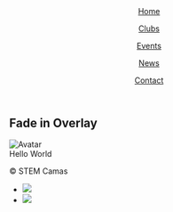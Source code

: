 <html>
<head>
  <meta charset="utf-8"/>
  <link rel="stylesheet" href="https://maxcdn.bootstrapcdn.com/bootstrap/3.3.6/css/bootstrap.min.css" integrity="sha384-1q8mTJOASx8j1Au+a5WDVnPi2lkFfwwEAa8hDDdjZlpLegxhjVME1fgjWPGmkzs7" crossorigin="anonymous">
  <link href='https://fonts.googleapis.com/css?family=Roboto:300,400,700' rel='stylesheet' type='text/css'>
  <link rel="stylesheet" type="text/css" href="main.css">
</head>
<body>
  <header class="container">
    <div class="row">
      <a href="https:aquabs.github.io/STEM/"<p class="col-sm-4">Home</p>
      <nav class="col-sm-8 text-right">
        <a href="https://aquabs.github.io/STEM-clubs/"><p>Clubs</p></a>
        <a href=" https://aquabs.github.io/STEM-events/. "><p>Events</p></a>
        <a href="https://aquabs.github.io/STEM-news/"><p>News</p></a>
        <a href=" https://aquabs.github.io/STEM-contacts/. "><p>Contact</p></a>
      </nav>
    </div>
  </header> 
  <body>

<h2>Fade in Overlay</h2>

<div class="container">
  <img src="img_avatar.png" alt="Avatar" class="image">
  <div class="overlay">
    <div class="text">Hello World</div>
  </div>
</div>

</body>
    <footer class="container">
    <div class="row">
      <p class="col-sm-4">&copy; STEM Camas</p>
      <ul class="col-sm-8">
        <li class="col-sm-1">  <a href="https://www.instagram.com/girlswhocode/"><img src="https://s3.amazonaws.com/codecademy-content/projects/make-a-website/lesson-4/instagram.svg"></a> </li>
        <li class="col-sm-1"> <a href="https://sites.google.com/view/camasgirlswhocode/homeabout"><img src="https://s3.amazonaws.com/codecademy-content/projects/make-a-website/lesson-4/medium.svg"></a> </li>
      </ul>
    </div>
  </footer>
